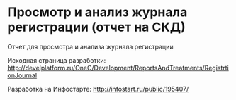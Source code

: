 # Просмотр и анализ журнала регистрации (отчет на СКД)
Отчет для просмотра и анализа журнала регистрации

Исходная страница разработки: 
http://develplatform.ru/OneC/Development/ReportsAndTreatments/RegistrtionJournal

Разработка на Инфостарте:
http://infostart.ru/public/195407/
